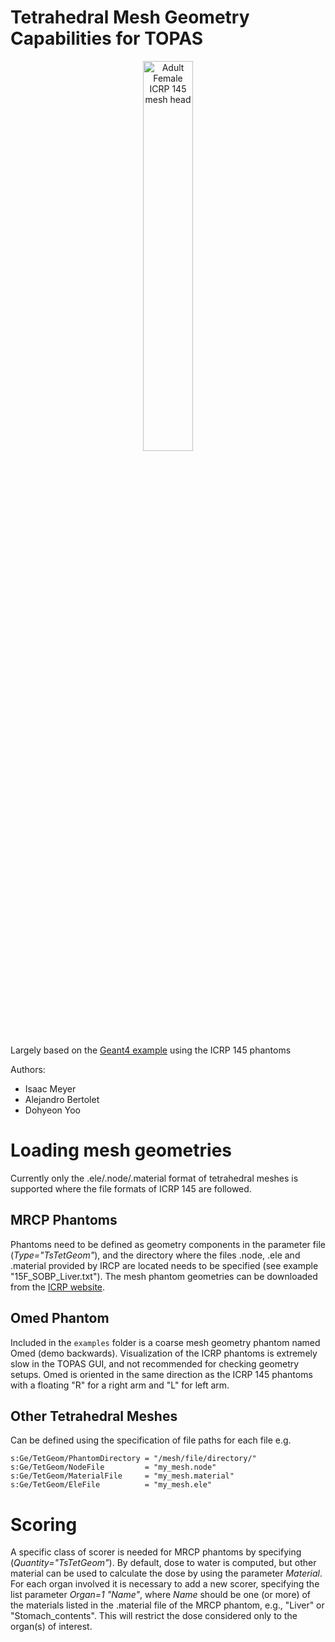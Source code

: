 # Tetrahedral Mesh Geometry Capabilities for TOPAS

<p align="center">
  <a href="https://github.com/mghro/TOPAS-MeshGeom"><img alt="Adult Female ICRP 145 mesh head" src="https://github.com/mghro/TOPAS-MeshGeom/assets/34250777/18f99b31-6d5e-4f20-bf08-f3111a0a99f6" width="40%"></a>
  <p align="center"></p>
</p>

Largely based on the [Geant4 example](https://github.com/Geant4/geant4/tree/dd1f179cda58f54140945ad67846ff417903a862/examples/advanced/ICRP145_HumanPhantoms) using the ICRP 145 phantoms 



Authors:
 - Isaac Meyer
 - Alejandro Bertolet
 - Dohyeon Yoo

# Loading mesh geometries
Currently only the .ele/.node/.material format of tetrahedral meshes is supported where the file formats of ICRP 145 are followed.
## MRCP Phantoms
Phantoms need to be defined as geometry components in the parameter file (*Type="TsTetGeom"*), and the directory where the files .node, .ele and .material provided by IRCP are located needs to be specified (see example "15F_SOBP_Liver.txt"). The mesh phantom geometries can be downloaded from the [ICRP website](https://www.icrp.org/publication.asp?id=ICRP%20Publication%20145). 
## Omed Phantom
Included in the `examples` folder is a coarse mesh geometry phantom named Omed (demo backwards). Visualization of the ICRP phantoms is extremely slow in the TOPAS GUI, and not recommended for checking geometry setups. Omed is oriented in the same direction as the ICRP 145 phantoms with a floating "R" for a right arm and "L" for left arm.
## Other Tetrahedral Meshes
Can be defined using the specification of file paths for each file e.g.

```
s:Ge/TetGeom/PhantomDirectory = "/mesh/file/directory/"
s:Ge/TetGeom/NodeFile         = "my_mesh.node"
s:Ge/TetGeom/MaterialFile     = "my_mesh.material"
s:Ge/TetGeom/EleFile          = "my_mesh.ele"
```

# Scoring
A specific class of scorer is needed for MRCP phantoms by specifying (*Quantity="TsTetGeom"*). By default, dose to water is computed, but other material can be used to calculate the dose by using the parameter *Material*.
For each organ involved it is necessary to add a new scorer, specifying the list parameter *Organ=1 "Name"*, where *Name* should be one (or more) of the materials listed in the .material file of the MRCP phantom, e.g., "Liver" or "Stomach_contents". This will restrict the dose considered only to the organ(s) of interest.
